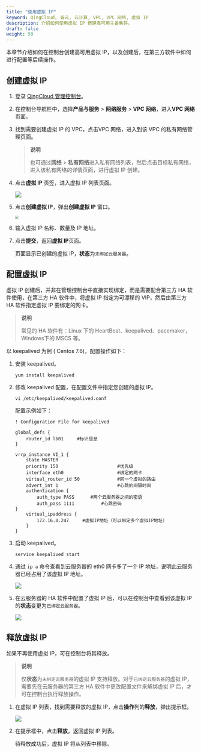 ```yaml
---
title: "使用虚拟 IP"
keyword: QingCloud, 青云, 云计算, VPC, VPC 网络, 虚拟 IP
description: 介绍如何使用虚拟 IP 搭建高可用主备集群。
draft: false
weight: 50
---
```


本章节介绍如何在控制台创建高可用虚拟 IP，以及创建后，在第三方软件中如何进行配置等后续操作。

## 创建虚拟 IP

1. 登录 [QingCloud 管理控制台](https://console.qingcloud.com/login)。

2. 在控制台导航栏中，选择**产品与服务** > **网络服务** > **VPC 网络**，进入**VPC 网络**页面。

3. 找到需要创建虚拟 IP 的 VPC，点击VPC 网络，进入到该 VPC 的私有网络管理页面。

   > **说明**
   >
   > 也可通过**网络** > **私有网络**进入私有网络列表，然后点击目标私有网络，进入该私有网络的详情页面，进行虚拟 IP 创建。

4. 点击**虚拟 IP** 页签，进入虚拟 IP 列表页面。

   ![](../../../_images/505002_vip_list.png)

5. 点击**创建虚拟 IP**，弹出**创建虚拟 IP** 窗口。

   <img src="../../../_images/505002_create_vip.png" style="zoom:50%;" />

6. 输入虚拟 IP 名称、数量及 IP 地址。

7. 点击**提交**，返回**虚拟 IP**页面。

   页面显示已创建的虚拟 IP，**状态**为`未绑定云服务器`。

## 配置虚拟 IP

虚拟 IP 创建后，并非在管理控制台中直接实现绑定，而是需要配合第三方 HA 软件使用，在第三方 HA 软件中，将虚拟 IP 指定为可漂移的 VIP，然后由第三方 HA 软件指定虚拟 IP 要绑定的网卡。

>**说明**
>
>常见的 HA 软件有：Linux 下的 HeartBeat、keepalived、pacemaker，Windows下的 MSCS 等。

以 keepalived 为例 ( Centos 7.6)，配置操作如下：

1. 安装 keepalived。

   ```
   yum install keepalived
   ```

2. 修改 keepalived 配置，在配置文件中指定您创建的虚拟 IP。

   ```
   vi /etc/keepalived/keepalived.conf
   ```

   配置示例如下：

   ```
   ! Configuration File for keepalived
   
   global_defs {
       router_id lb01     #标识信息
   }
   
   vrrp_instance VI_1 {
       state MASTER
       priority 150                      #优先级
       interface eth0                    #绑定的网卡
       virtual_router_id 50              #同一个虚拟的路由
       advert_int 1                      #心跳的间隔时间
       authentication {
           auth_type PASS      #两个云服务器之间的密语
           auth_pass 1111          #心跳密码
   }
       virtual_ipaddress {
           172.16.0.247     #虚拟IP地址（可以绑定多个虚拟IP地址）
       }
   }
   ```

3. 启动 keepalived。

   ```
   service keepalived start
   ```

4. 通过 `ip a` 命令查看到云服务器的 eth0 网卡多了一个 IP 地址，说明此云服务器已经占用了该虚拟 IP 地址。

   ![](../../../_images/505002_vip_cfg.png)

6. 在云服务器的 HA 软件中配置了虚拟 IP 后，可以在控制台中查看到该虚拟 IP 的**状态**变更为`已绑定云服务器`。

   ![](../../../_images/505002_vip_used.png)

   

## 释放虚拟 IP

如果不再使用虚拟 IP，可在控制台将其释放。

> **说明**
>
> 仅**状态**为`未绑定云服务器`的虚拟 IP 支持释放。对于`已绑定云服务器`的虚拟 IP，需要先在云服务器的第三方 HA 软件中更改配置文件来解绑虚拟 IP 后，才可在控制台执行释放操作。

1. 在虚拟 IP 列表，找到需要释放的虚拟 IP，点击**操作**列的**释放**，弹出提示框。

   ![](../../../_images/505002_vip_delete.png)

2. 在提示框中，点击**释放**，返回虚拟 IP 列表。

   待释放成功后，虚拟 IP 将从列表中移除。
